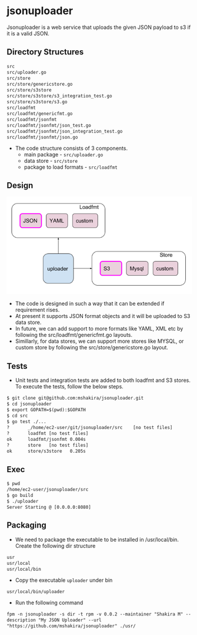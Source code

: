 # jsonuploader

Jsonuploader is a web service that uploads the given JSON payload to s3 if it is a valid JSON.

## Directory Structures
```
src
src/uploader.go
src/store
src/store/genericstore.go
src/store/s3store
src/store/s3store/s3_integration_test.go
src/store/s3store/s3.go
src/loadfmt
src/loadfmt/genericfmt.go
src/loadfmt/jsonfmt
src/loadfmt/jsonfmt/json_test.go
src/loadfmt/jsonfmt/json_integration_test.go
src/loadfmt/jsonfmt/json.go
```
- The code structure consists of 3 components.
  - main package - `src/uploader.go`
  - data store - `src/store`
  - package to load formats - `src/loadfmt` 
## Design
![Code Design](img/design1.png)
- The code is designed in such a way that it can be extended if requirement rises.
- At present it supports JSON format objects and it will be uploaded to S3 data store.
- In future, we can add support to more formats like YAML, XML etc by following the src/loadfmt/genericfmt.go layouts.
- Simillarly, for data stores, we can support more stores like MYSQL, or custom store by following the src/store/genericstore.go layout.
## Tests
- Unit tests and integration tests are added to both loadfmt and S3 stores. To execute the tests, follow the below steps.
```
$ git clone git@github.com:mshakira/jsonuploader.git
$ cd jsonuploader
$ export GOPATH=$(pwd):$GOPATH
$ cd src
$ go test ./...
?   	_/home/ec2-user/git/jsonuploader/src	[no test files]
?   	loadfmt	[no test files]
ok  	loadfmt/jsonfmt	0.004s
?   	store	[no test files]
ok  	store/s3store	0.205s
``` 
## Exec
```
$ pwd
/home/ec2-user/jsonuploader/src
$ go build
$ ./uploader
Server Starting @ [0.0.0.0:8080]
```
## Packaging
- We need to package the executable to be installed in /usr/local/bin. Create the following dir structure
```
usr
usr/local
usr/local/bin
```
- Copy the executable `uploader` under bin
```
usr/local/bin/uploader
```
- Run the following command
```
fpm -n jsonuploader -s dir -t rpm -v 0.0.2 --maintainer "Shakira M" --description "My JSON Uploader" --url "https://github.com/mshakira/jsonuploader" ./usr/
```

